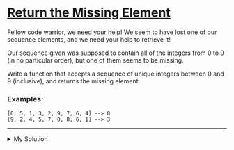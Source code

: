 # [Return the Missing Element](https://www.codewars.com/kata/5299413901337c637e000004)

Fellow code warrior, we need your help! We seem to have lost one of our sequence elements, and we need your help to
retrieve it!

Our sequence given was supposed to contain all of the integers from 0 to 9 (in no particular order), but one of them
seems to be missing.

Write a function that accepts a sequence of unique integers between 0 and 9 (inclusive), and returns the missing
element.

### Examples:

    [0, 5, 1, 3, 2, 9, 7, 6, 4] --> 8
    [9, 2, 4, 5, 7, 0, 8, 6, 1] --> 3

---

<details><summary>My Solution</summary>

```js
function getMissingElement(superImportantArray) {
  return superImportantArray.reduce((t, c) => t - c, (9 * 10) / 2);
}
```

</details>
